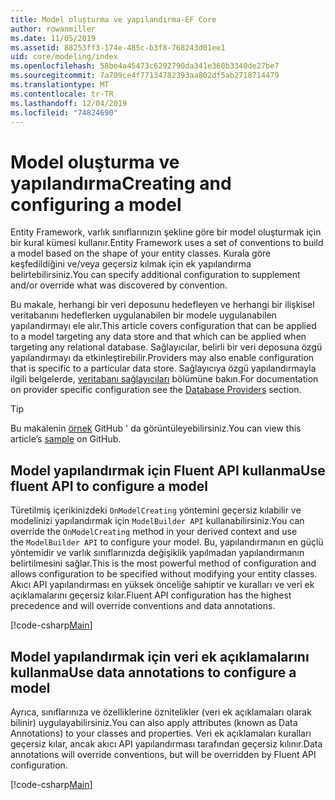 ```yaml
---
title: Model oluşturma ve yapılandırma-EF Core
author: rowanmiller
ms.date: 11/05/2019
ms.assetid: 88253ff3-174e-485c-b3f8-768243d01ee1
uid: core/modeling/index
ms.openlocfilehash: 58be4a45473c6292790da341e360b3340de27be7
ms.sourcegitcommit: 7a709ce4f77134782393aa802df5ab2718714479
ms.translationtype: MT
ms.contentlocale: tr-TR
ms.lasthandoff: 12/04/2019
ms.locfileid: "74824690"
---
```

# <a name="creating-and-configuring-a-model"></a><span data-ttu-id="ec881-102">Model oluşturma ve yapılandırma</span><span class="sxs-lookup"><span data-stu-id="ec881-102">Creating and configuring a model</span></span>

<span data-ttu-id="ec881-103">Entity Framework, varlık sınıflarınızın şekline göre bir model oluşturmak için bir kural kümesi kullanır.</span><span class="sxs-lookup"><span data-stu-id="ec881-103">Entity Framework uses a set of conventions to build a model based on the shape of your entity classes.</span></span> <span data-ttu-id="ec881-104">Kurala göre keşfedildiğini ve/veya geçersiz kılmak için ek yapılandırma belirtebilirsiniz.</span><span class="sxs-lookup"><span data-stu-id="ec881-104">You can specify additional configuration to supplement and/or override what was discovered by convention.</span></span>

<span data-ttu-id="ec881-105">Bu makale, herhangi bir veri deposunu hedefleyen ve herhangi bir ilişkisel veritabanını hedeflerken uygulanabilen bir modele uygulanabilen yapılandırmayı ele alır.</span><span class="sxs-lookup"><span data-stu-id="ec881-105">This article covers configuration that can be applied to a model targeting any data store and that which can be applied when targeting any relational database.</span></span> <span data-ttu-id="ec881-106">Sağlayıcılar, belirli bir veri deposuna özgü yapılandırmayı da etkinleştirebilir.</span><span class="sxs-lookup"><span data-stu-id="ec881-106">Providers may also enable configuration that is specific to a particular data store.</span></span> <span data-ttu-id="ec881-107">Sağlayıcıya özgü yapılandırmayla ilgili belgelerde, [veritabanı sağlayıcıları](../providers/index.md) bölümüne bakın.</span><span class="sxs-lookup"><span data-stu-id="ec881-107">For documentation on provider specific configuration see the [Database Providers](../providers/index.md) section.</span></span>

> [!TIP]  
> <span data-ttu-id="ec881-108">Bu makalenin [örnek](https://github.com/aspnet/EntityFramework.Docs/tree/master/samples) GitHub ' da görüntüleyebilirsiniz.</span><span class="sxs-lookup"><span data-stu-id="ec881-108">You can view this article’s [sample](https://github.com/aspnet/EntityFramework.Docs/tree/master/samples) on GitHub.</span></span>

## <a name="use-fluent-api-to-configure-a-model"></a><span data-ttu-id="ec881-109">Model yapılandırmak için Fluent API kullanma</span><span class="sxs-lookup"><span data-stu-id="ec881-109">Use fluent API to configure a model</span></span>

<span data-ttu-id="ec881-110">Türetilmiş içerikinizdeki `OnModelCreating` yöntemini geçersiz kılabilir ve modelinizi yapılandırmak için `ModelBuilder API` kullanabilirsiniz.</span><span class="sxs-lookup"><span data-stu-id="ec881-110">You can override the `OnModelCreating` method in your derived context and use the `ModelBuilder API` to configure your model.</span></span> <span data-ttu-id="ec881-111">Bu, yapılandırmanın en güçlü yöntemidir ve varlık sınıflarınızda değişiklik yapılmadan yapılandırmanın belirtilmesini sağlar.</span><span class="sxs-lookup"><span data-stu-id="ec881-111">This is the most powerful method of configuration and allows configuration to be specified without modifying your entity classes.</span></span> <span data-ttu-id="ec881-112">Akıcı API yapılandırması en yüksek önceliğe sahiptir ve kuralları ve veri ek açıklamalarını geçersiz kılar.</span><span class="sxs-lookup"><span data-stu-id="ec881-112">Fluent API configuration has the highest precedence and will override conventions and data annotations.</span></span>

[!code-csharp[Main](../../../samples/core/Modeling/FluentAPI/Required.cs?highlight=11-13)]

## <a name="use-data-annotations-to-configure-a-model"></a><span data-ttu-id="ec881-113">Model yapılandırmak için veri ek açıklamalarını kullanma</span><span class="sxs-lookup"><span data-stu-id="ec881-113">Use data annotations to configure a model</span></span>

<span data-ttu-id="ec881-114">Ayrıca, sınıflarınıza ve özelliklerine öznitelikler (veri ek açıklamaları olarak bilinir) uygulayabilirsiniz.</span><span class="sxs-lookup"><span data-stu-id="ec881-114">You can also apply attributes (known as Data Annotations) to your classes and properties.</span></span> <span data-ttu-id="ec881-115">Veri ek açıklamaları kuralları geçersiz kılar, ancak akıcı API yapılandırması tarafından geçersiz kılınır.</span><span class="sxs-lookup"><span data-stu-id="ec881-115">Data annotations will override conventions, but will be overridden by Fluent API configuration.</span></span>

[!code-csharp[Main](../../../samples/core/Modeling/DataAnnotations/Required.cs?highlight=14)]
